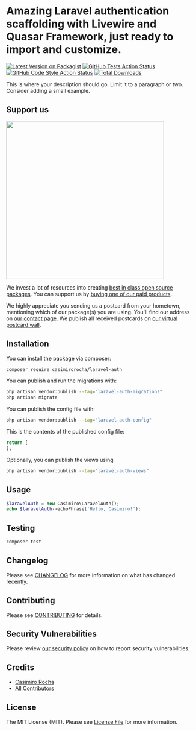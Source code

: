 # Amazing Laravel authentication scaffolding with Livewire and Quasar Framework, just ready to import and customize.

[![Latest Version on Packagist](https://img.shields.io/packagist/v/casimirorocha/laravel-auth.svg?style=flat-square)](https://packagist.org/packages/casimirorocha/laravel-auth)
[![GitHub Tests Action Status](https://img.shields.io/github/actions/workflow/status/casimirorocha/laravel-auth/run-tests.yml?branch=main&label=tests&style=flat-square)](https://github.com/casimirorocha/laravel-auth/actions?query=workflow%3Arun-tests+branch%3Amain)
[![GitHub Code Style Action Status](https://img.shields.io/github/actions/workflow/status/casimirorocha/laravel-auth/fix-php-code-style-issues.yml?branch=main&label=code%20style&style=flat-square)](https://github.com/casimirorocha/laravel-auth/actions?query=workflow%3A"Fix+PHP+code+style+issues"+branch%3Amain)
[![Total Downloads](https://img.shields.io/packagist/dt/casimirorocha/laravel-auth.svg?style=flat-square)](https://packagist.org/packages/casimirorocha/laravel-auth)

This is where your description should go. Limit it to a paragraph or two. Consider adding a small example.

## Support us

[<img src="https://github-ads.s3.eu-central-1.amazonaws.com/laravel-auth.jpg?t=1" width="419px" />](https://spatie.be/github-ad-click/laravel-auth)

We invest a lot of resources into creating [best in class open source packages](https://spatie.be/open-source). You can support us by [buying one of our paid products](https://spatie.be/open-source/support-us).

We highly appreciate you sending us a postcard from your hometown, mentioning which of our package(s) you are using. You'll find our address on [our contact page](https://spatie.be/about-us). We publish all received postcards on [our virtual postcard wall](https://spatie.be/open-source/postcards).

## Installation

You can install the package via composer:

```bash
composer require casimirorocha/laravel-auth
```

You can publish and run the migrations with:

```bash
php artisan vendor:publish --tag="laravel-auth-migrations"
php artisan migrate
```

You can publish the config file with:

```bash
php artisan vendor:publish --tag="laravel-auth-config"
```

This is the contents of the published config file:

```php
return [
];
```

Optionally, you can publish the views using

```bash
php artisan vendor:publish --tag="laravel-auth-views"
```

## Usage

```php
$laravelAuth = new Casimiro\LaravelAuth();
echo $laravelAuth->echoPhrase('Hello, Casimiro!');
```

## Testing

```bash
composer test
```

## Changelog

Please see [CHANGELOG](CHANGELOG.md) for more information on what has changed recently.

## Contributing

Please see [CONTRIBUTING](CONTRIBUTING.md) for details.

## Security Vulnerabilities

Please review [our security policy](../../security/policy) on how to report security vulnerabilities.

## Credits

- [Casimiro Rocha](https://github.com/casimirorocha)
- [All Contributors](../../contributors)

## License

The MIT License (MIT). Please see [License File](LICENSE.md) for more information.
